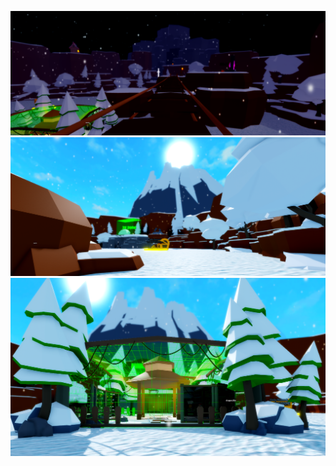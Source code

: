 ![Alt text for Map1](./Images/Map1.png)
![Alt text for Map2](./Images/Map2.png)
![Alt text for Map3](./Images/Map3.png)
